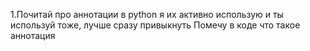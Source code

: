 1.Почитай про аннотации в python я их активно использую и ты используй тоже, лучше сразу привыкнуть
Помечу в коде что такое аннотация